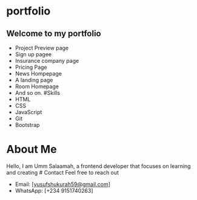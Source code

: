 # portfolio

## Welcome to my portfolio
- Project Preview page
- Sign up pagee
- Insurance company page
- Pricing Page
- News Hompepage
- A landing page
- Room Homepage 
- And so on.
#Skills
- HTML
- CSS
- JavaScript
- Git
- Bootstrap
# About Me
Hello, I am Umm Salaamah, a frontend developer that focuses on learning and creating # Contact
Feel free to reach out 
- Email: [yusufshukurah59@gmail.com]
- WhatsApp: [+234 9151740263]

